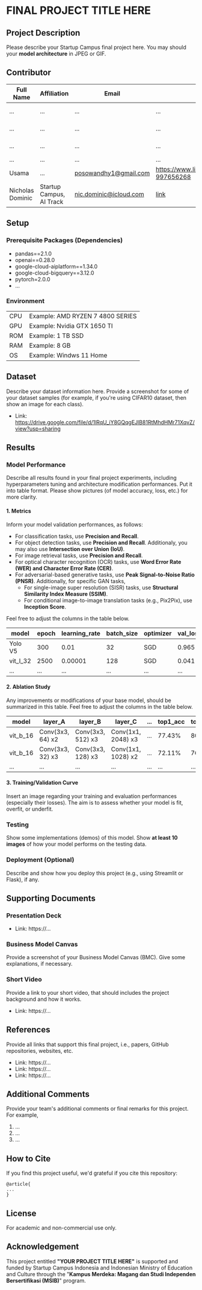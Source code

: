 # FINAL PROJECT TITLE HERE

## Project Description

Please describe your Startup Campus final project here. You may should your <b>model architecture</b> in JPEG or GIF.

## Contributor

| Full Name        | Affiliation              | Email                  | LinkedIn                                         | Role        |
| ---------------- | ------------------------ | ---------------------- | ------------------------------------------------ | ----------- |
| ...              | ...                      | ...                    | ...                                              | Team Lead   |
| ...              | ...                      | ...                    | ...                                              | Team Member |
| ...              | ...                      | ...                    | ...                                              | Team Member |
| ...              | ...                      | ...                    | ...                                              | ...         |
| Usama            | ...                      | posowandhy1@gmail.com  | https://www.linkedin.com/in/usama-997656268      | Team Member |
| Nicholas Dominic | Startup Campus, AI Track | nic.dominic@icloud.com | [link](https://linkedin.com/in/nicholas-dominic) | Supervisor  |

## Setup

### Prerequisite Packages (Dependencies)

- pandas==2.1.0
- openai==0.28.0
- google-cloud-aiplatform==1.34.0
- google-cloud-bigquery==3.12.0
- pytorch=2.0.0
- ...

### Environment

|     |                                  |
| --- | -------------------------------- |
| CPU | Example: AMD RYZEN 7 4800 SERIES |
| GPU | Example: Nvidia GTX 1650 TI      |
| ROM | Example: 1 TB SSD                |
| RAM | Example: 8 GB                    |
| OS  | Example: Windws 11 Home          |

## Dataset

Describe your dataset information here. Provide a screenshot for some of your dataset samples (for example, if you're using CIFAR10 dataset, then show an image for each class).

- Link: https://drive.google.com/file/d/1lRqU_iY8GQqgEJlB81RtMhdHMr71XqvZ/view?usp=sharing

## Results

### Model Performance

Describe all results found in your final project experiments, including hyperparameters tuning and architecture modification performances. Put it into table format. Please show pictures (of model accuracy, loss, etc.) for more clarity.

#### 1. Metrics

Inform your model validation performances, as follows:

- For classification tasks, use **Precision and Recall**.
- For object detection tasks, use **Precision and Recall**. Additionaly, you may also use **Intersection over Union (IoU)**.
- For image retrieval tasks, use **Precision and Recall**.
- For optical character recognition (OCR) tasks, use **Word Error Rate (WER) and Character Error Rate (CER)**.
- For adversarial-based generative tasks, use **Peak Signal-to-Noise Ratio (PNSR)**. Additionally, for specific GAN tasks,
  - For single-image super resolution (SISR) tasks, use **Structural Similarity Index Measure (SSIM)**.
  - For conditional image-to-image translation tasks (e.g., Pix2Pix), use **Inception Score**.

Feel free to adjust the columns in the table below.

| model    | epoch | learning_rate | batch_size | optimizer | val_loss | val_precision | val_recall | ... |
| -------- | ----- | ------------- | ---------- | --------- | -------- | ------------- | ---------- | --- |
| Yolo V5  | 300   | 0.01          | 32         | SGD       | 0.965    | 0.967         | 0.946      | ... |
| vit_l_32 | 2500  | 0.00001       | 128        | SGD       | 0.041    | 90.19%        | 87.55%     | ... |
| ...      | ...   | ...           | ...        | ...       | ...      | ...           | ...        | ... |

#### 2. Ablation Study

Any improvements or modifications of your base model, should be summarized in this table. Feel free to adjust the columns in the table below.

| model    | layer_A          | layer_B           | layer_C            | ... | top1_acc | top5_acc |
| -------- | ---------------- | ----------------- | ------------------ | --- | -------- | -------- |
| vit_b_16 | Conv(3x3, 64) x2 | Conv(3x3, 512) x3 | Conv(1x1, 2048) x3 | ... | 77.43%   | 80.08%   |
| vit_b_16 | Conv(3x3, 32) x3 | Conv(3x3, 128) x3 | Conv(1x1, 1028) x2 | ... | 72.11%   | 76.84%   |
| ...      | ...              | ...               | ...                | ... | ...      | ...      |

#### 3. Training/Validation Curve

Insert an image regarding your training and evaluation performances (especially their losses). The aim is to assess whether your model is fit, overfit, or underfit.

### Testing

Show some implementations (demos) of this model. Show **at least 10 images** of how your model performs on the testing data.

### Deployment (Optional)

Describe and show how you deploy this project (e.g., using Streamlit or Flask), if any.

## Supporting Documents

### Presentation Deck

- Link: https://...

### Business Model Canvas

Provide a screenshot of your Business Model Canvas (BMC). Give some explanations, if necessary.

### Short Video

Provide a link to your short video, that should includes the project background and how it works.

- Link: https://...

## References

Provide all links that support this final project, i.e., papers, GitHub repositories, websites, etc.

- Link: https://...
- Link: https://...
- Link: https://...

## Additional Comments

Provide your team's additional comments or final remarks for this project. For example,

1. ...
2. ...
3. ...

## How to Cite

If you find this project useful, we'd grateful if you cite this repository:

```
@article{
...
}
```

## License

For academic and non-commercial use only.

## Acknowledgement

This project entitled <b>"YOUR PROJECT TITLE HERE"</b> is supported and funded by Startup Campus Indonesia and Indonesian Ministry of Education and Culture through the "**Kampus Merdeka: Magang dan Studi Independen Bersertifikasi (MSIB)**" program.
